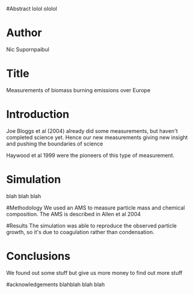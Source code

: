 #Abstract
lolol ololol

# Author
Nic Supornpaibul

# Title
Measurements of biomass burning emissions over Europe

# Introduction
Joe Bloggs et al (2004) already did some measurements, but haven't completed science yet. Hence our new measurements giving new insight and pushing the boundaries of science

Haywood et al 1999 were the pioneers of this type of measurement.

# Simulation
blah blah blah

#Methodology
We used an AMS to measure particle mass and chemical composition.
The AMS is described in Allen et al 2004

#Results
The simulation was able to reproduce the observed particle growth, so it's due to coagulation rather than condensation.

# Conclusions
We found out some stuff but give us more money to find out more stuff

#acknowledgements
blahblah blah blah